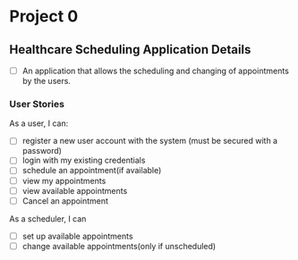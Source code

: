 # Project 0
## Healthcare Scheduling Application Details
-   [ ] An application that allows the scheduling and changing of appointments by the users.
### User Stories

As a user, I can:

-   [ ] register a new user account with the system (must be secured with a password)
-   [ ] login with my existing credentials
-   [ ] schedule an appointment(if available)
-   [ ] view my appointments
-   [ ] view available appointments
-   [ ] Cancel an appointment

As a scheduler, I can

-   [ ] set up available appointments
-   [ ] change available appointments(only if unscheduled)